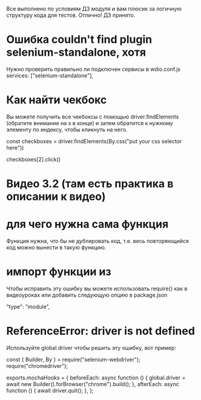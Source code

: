 Все выполнено по условиям ДЗ модуля и вам плюсик за логичную структуру кода для тестов. Отлично!
ДЗ принято.

# Ошибка couldn't find plugin selenium-standalone, хотя
Нужно проверить правильно ли подключен сервисы в wdio.conf.js
services: ["selenium-standalone"],

# Как найти чекбокс
Вы можете получить все чекбоксы с помощью driver.findElements (обратите внимание на s в конце) и затем обратится к нужному элементу по индексу, чтобы кликнуть на него.

const checkboxes = driver.findElements(By.css("put your css selector here"))

checkboxes[2].click()

# Видео 3.2 (там есть практика в описании к видео)

# для чего нужна сама функция
Функция нужна, что бы не дублировать код, т.е. весь повторяющийся код можно вынести в такую функцию.

# импорт функции из
Чтобы исправить эту ошибку вы можете использовать require() как в видеоуроках или добавить следующую опцию в package.json

"type": "module",


# ReferenceError: driver is not defined
Используйте global.driver чтобы решить эту ошибку, вот пример:

const { Builder, By } = require("selenium-webdriver");
require("chromedriver");

exports.mochaHooks = {
  beforeEach: async function () {
    global.driver = await new Builder().forBrowser("chrome").build();
  },
  afterEach: async function () {
    await driver.quit();
  },
};
